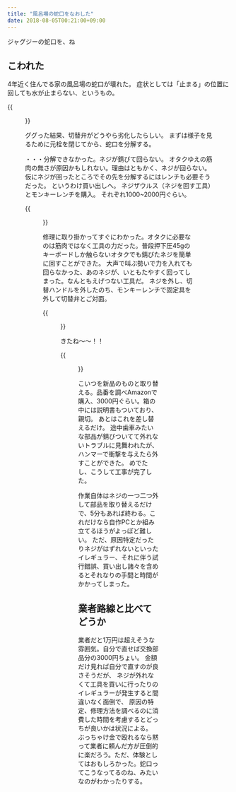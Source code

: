 ```yaml
---
title: "風呂場の蛇口をなおした"
date: 2018-08-05T00:21:00+09:00
---
```


ジャグジーの蛇口を、ね

## こわれた
4年近く住んでる家の風呂場の蛇口が壊れた。
症状としては「止まる」の位置に回しても水が止まらない、というもの。

{{<figure src="../img/20180805-bath0.jpg">}}

ググった結果、切替弁がどうやら劣化したらしい。
まずは様子を見るために元栓を閉じてから、蛇口を分解する。

・・・分解できなかった。ネジが錆びて回らない。
オタクゆえの筋肉の無さが原因かもしれない。理由はともかく、ネジが回らない。
仮にネジが回ったところでその先を分解するにはレンチも必要そうだった。
というわけ買い出しへ。
ネジザウルス（ネジを回す工具）とモンキーレンチを購入。
それぞれ1000~2000円ぐらい。

{{<figure src="../img/20180805-bath1.jpg">}}

修理に取り掛かってすぐにわかった。オタクに必要なのは筋肉ではなく工具の力だった。普段押下圧45gのキーボードしか触らないオタクでも錆びたネジを簡単に回すことができた。
大声で叫ぶ勢いで力を入れても回らなかった、あのネジが、いともたやすく回ってしまった。なんともえげつない工具だ。
ネジを外し、切替ハンドルを外したのち、モンキーレンチで固定具を外して切替弁とご対面。

{{<figure src="../img/20180805-bath3.jpg">}}

きたね〜〜！！


{{<figure src="../img/20180805-bath4.jpg">}}

こいつを新品のものと取り替える。品番を調べAmazonで購入、3000円ぐらい。箱の中には説明書もついており、親切。
あとはこれを差し替えるだけ。 途中歯車みたいな部品が錆びついてて外れないトラブルに見舞われたが、ハンマーで衝撃を与えたら外すことができた。
めでたし、こうして工事が完了した。

作業自体はネジの一つ二つ外して部品を取り替えるだけで、5分もあれば終わる。これだけなら自作PCとか組み立てるほうがよっぽど難しい。
ただ、原因特定だったりネジがはずれないといったイレギュラー、それに伴う試行錯誤、買い出し諸々を含めるとそれなりの手間と時間がかかってしまった。

## 業者路線と比べてどうか
業者だと1万円は超えそうな雰囲気。自分で直せば交換部品分の3000円ちょい。
金額だけ見れば自分で直すのが良さそうだが、
ネジが外れなくて工具を買いに行ったりのイレギュラーが発生すると間違いなく面倒で、
原因の特定、修理方法を調べるのに消費した時間を考慮するとどっちが良いかは状況による。
ぶっちゃけ金で殴れるなら黙って業者に頼んだ方が圧倒的に楽だろう。ただ、体験としてはおもしろかった。蛇口ってこうなってるのね、みたいなのがわかったりする。
